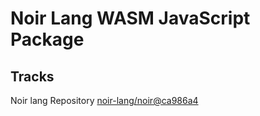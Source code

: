 # Noir Lang WASM JavaScript Package

## Tracks
Noir lang Repository [noir-lang/noir@ca986a4](https://github.com/noir-lang/noir/tree/ca986a4700ce2d4a91199f474b4b5e5a35effa91)